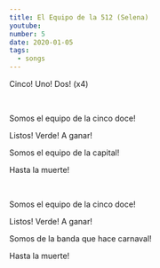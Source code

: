 ```yaml
---
title: El Equipo de la 512 (Selena)
youtube: 
number: 5
date: 2020-01-05
tags:
  - songs
---
```


Cinco! Uno! Dos! (x4)

<br>

Somos el equipo de la cinco doce!

Listos! Verde! A ganar!

Somos el equipo de la capital!

Hasta la muerte!

<br>

Somos el equipo de la cinco doce!

Listos! Verde! A ganar!

Somos de la banda que hace carnaval!

Hasta la muerte!


